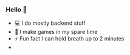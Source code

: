 ### Hello 👋

- 💻 I do mostly backend stuff
- 🔭 I make games in my spare time
- ⚡ Fun fact I can hold breath up to 2 minutes
- 

